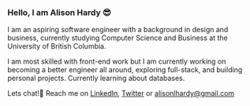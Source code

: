 ### Hello, I am Alison Hardy 😎
I am an aspiring software engineer with a background in design and business, currently studying Computer Science and Business at the University of British Columbia. 

I am most skilled with front-end work but I am currently working on becoming a better engineer all around, exploring full-stack, and building personal projects. Currently learning about databases. 

Lets chat!👋 Reach me on [LinkedIn](https://www.linkedin.com/in/alison-hardy/), [Twitter](https://twitter.com/alisonhardy_) or alisonlhardy@gmail.com

<!--
**alichiba/alichiba** is a ✨ _special_ ✨ repository because its `README.md` (this file) appears on your GitHub profile.

Here are some ideas to get you started:

- 🔭 I’m currently working on ...
- 🌱 I’m currently learning ...
- 👯 I’m looking to collaborate on ...
- 🤔 I’m looking for help with ...
- 💬 Ask me about ...
- 📫 How to reach me: ...
- 😄 Pronouns: ...
- ⚡ Fun fact: ...
-->

